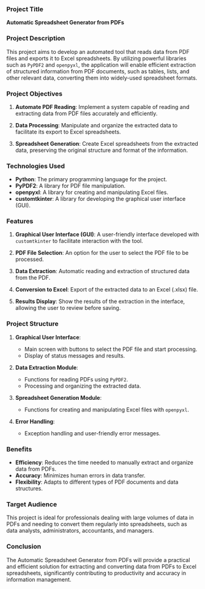 ### Project Title

**Automatic Spreadsheet Generator from PDFs**

### Project Description

This project aims to develop an automated tool that reads data from PDF files and exports it to Excel spreadsheets. By utilizing powerful libraries such as `PyPDF2` and `openpyxl`, the application will enable efficient extraction of structured information from PDF documents, such as tables, lists, and other relevant data, converting them into widely-used spreadsheet formats.

### Project Objectives

1. **Automate PDF Reading**: Implement a system capable of reading and extracting data from PDF files accurately and efficiently.
   
2. **Data Processing**: Manipulate and organize the extracted data to facilitate its export to Excel spreadsheets.
   
3. **Spreadsheet Generation**: Create Excel spreadsheets from the extracted data, preserving the original structure and format of the information.

### Technologies Used

- **Python**: The primary programming language for the project.
- **PyPDF2**: A library for PDF file manipulation.
- **openpyxl**: A library for creating and manipulating Excel files.
- **customtkinter**: A library for developing the graphical user interface (GUI).

### Features

1. **Graphical User Interface (GUI)**: A user-friendly interface developed with `customtkinter` to facilitate interaction with the tool.
   
2. **PDF File Selection**: An option for the user to select the PDF file to be processed.
   
3. **Data Extraction**: Automatic reading and extraction of structured data from the PDF.
   
4. **Conversion to Excel**: Export of the extracted data to an Excel (.xlsx) file.
   
5. **Results Display**: Show the results of the extraction in the interface, allowing the user to review before saving.

### Project Structure

1. **Graphical User Interface**:
   - Main screen with buttons to select the PDF file and start processing.
   - Display of status messages and results.

2. **Data Extraction Module**:
   - Functions for reading PDFs using `PyPDF2`.
   - Processing and organizing the extracted data.

3. **Spreadsheet Generation Module**:
   - Functions for creating and manipulating Excel files with `openpyxl`.

4. **Error Handling**:
   - Exception handling and user-friendly error messages.

### Benefits

- **Efficiency**: Reduces the time needed to manually extract and organize data from PDFs.
- **Accuracy**: Minimizes human errors in data transfer.
- **Flexibility**: Adapts to different types of PDF documents and data structures.

### Target Audience

This project is ideal for professionals dealing with large volumes of data in PDFs and needing to convert them regularly into spreadsheets, such as data analysts, administrators, accountants, and managers.

### Conclusion

The Automatic Spreadsheet Generator from PDFs will provide a practical and efficient solution for extracting and converting data from PDFs to Excel spreadsheets, significantly contributing to productivity and accuracy in information management.
